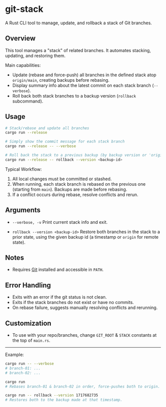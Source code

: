 # git-stack

A Rust CLI tool to manage, update, and rollback a stack of Git branches.

## Overview

This tool manages a "stack" of related branches. It automates stacking, updating, and restoring
them.

Main capabilities:

- Update (rebase and force-push) all branches in the defined stack atop `origin/main`, creating
  backups before rebasing.
- Display summary info about the latest commit on each stack branch (`--verbose`).
- Roll back both stack branches to a backup version (`rollback` subcommand).

## Usage

```sh
# Stack/rebase and update all branches
cargo run --release

# Simply show the commit message for each stack branch
cargo run --release -- --verbose

# Roll back the stack to a previous backup (by backup version or 'origin')
cargo run --release -- rollback --version <backup-id>
```

Typical Workflow:
1. All local changes must be committed or stashed.
2. When running, each stack branch is rebased on the previous one (starting from `main`). Backups
   are made before rebasing.
3. If a conflict occurs during rebase, resolve conflicts and rerun.

## Arguments

- `--verbose, -v`
  Print current stack info and exit.

- `rollback --version <backup-id>`
  Restore both branches in the stack to a prior state, using the given backup id (a timestamp or
  `origin` for remote state).

## Notes

- Requires [Git](https://git-scm.com/) installed and accessible in `PATH`.

## Error Handling

- Exits with an error if the git status is not clean.
- Exits if the stack branches do not exist or have no commits.
- On rebase failure, suggests manually resolving conflicts and rerunning.

## Customization

- To use with your repo/branches, change `GIT_ROOT` & `STACK` constants at the top of `main.rs`.

---

Example:
```sh
cargo run -- --verbose
# branch-01: ...
# branch-02: ...

cargo run
# Rebases branch-01 & branch-02 in order, force-pushes both to origin.

cargo run -- rollback --version 1717682735
# Restores both to the backup made at that timestamp.
```
